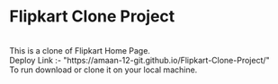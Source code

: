 # Flipkart Clone Project
<br>
This is a clone of Flipkart Home Page.
<br>
Deploy Link :- "https://amaan-12-git.github.io/Flipkart-Clone-Project/"
<br>
To run download or clone it on your local machine.
